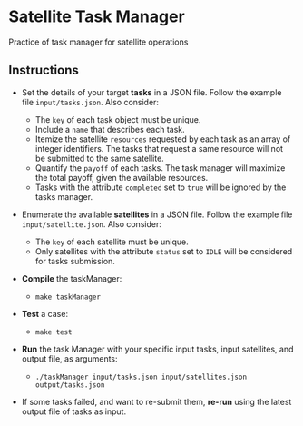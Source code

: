 # Satellite Task Manager

Practice of task manager for satellite operations

## Instructions

- Set the details of your target **tasks** in a JSON file. Follow the example file `input/tasks.json`. Also consider:
    - The `key` of each task object must be unique.
    - Include a `name` that describes each task.
    - Itemize the satellite `resources` requested by each task as an array of integer identifiers. The tasks that request a same resource will not be submitted to the same satellite.
    - Quantify the `payoff` of each tasks. The task manager will maximize the total payoff,  given the available resources.
    - Tasks with the attribute `completed` set to `true` will be ignored by the tasks manager.

- Enumerate the available **satellites** in a JSON file. Follow the example file `input/satellite.json`. Also consider:
  - The `key` of each satellite must be unique.
  - Only satellites with the attribute `status` set to `IDLE` will be considered for tasks submission.


- **Compile** the taskManager:
    - `make taskManager`

- **Test** a case:
    - `make test`


- **Run** the task Manager with your specific input tasks, input satellites, and output file, as arguments:
  - `./taskManager input/tasks.json input/satellites.json output/tasks.json`

- If some tasks failed, and want to re-submit them, **re-run** using the latest output file of tasks as input.
  